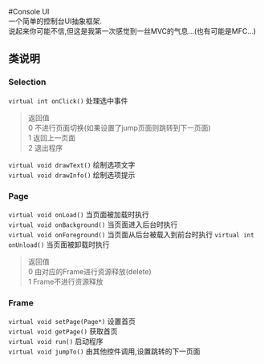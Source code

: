 #Console UI  
一个简单的控制台UI抽象框架.  
说起来你可能不信,但这是我第一次感觉到一丝MVC的气息...(也有可能是MFC...)  

## 类说明
### Selection
`virtual int onClick()` 处理选中事件  
> 返回值  
0 不进行页面切换(如果设置了jump页面则跳转到下一页面)  
1 返回上一页面  
2 退出程序  

`virtual void drawText()` 绘制选项文字  
`virtual void drawInfo()` 绘制选项提示  

### Page
`virtual void onLoad()` 当页面被加载时执行  
`virtual void onBackground()` 当页面进入后台时执行  
`virtual void onForeground()` 当页面从后台被载入到前台时执行
`virtual int onUnload()` 当页面被卸载时执行
> 返回值  
0 由对应的Frame进行资源释放(delete)  
1 Frame不进行资源释放

### Frame  
`virtual void setPage(Page*)` 设置首页  
`virtual void getPage()` 获取首页  
`virtual void run()` 启动程序  
`virtual void jumpTo()` 由其他控件调用,设置跳转的下一页面  
